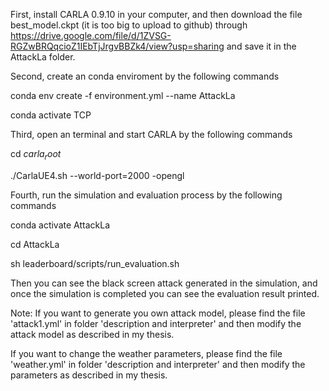 First, install CARLA 0.9.10 in your computer, and then download the file best_model.ckpt (it is too big to upload to github) through https://drive.google.com/file/d/1ZVSG-RGZwBRQqcioZ1IEbTjJrgvBBZk4/view?usp=sharing and save it in the AttackLa folder.

Second, create an conda enviroment by the following commands

conda env create -f environment.yml --name AttackLa

conda activate TCP

Third, open an terminal and start CARLA by the following commands

cd $carla_root$

./CarlaUE4.sh --world-port=2000 -opengl

Fourth, run the simulation and evaluation process by the following commands

conda activate AttackLa

cd AttackLa

sh leaderboard/scripts/run_evaluation.sh

Then you can see the black screen attack generated in the simulation, and once the simulation is completed you can see the evaluation result printed.

Note:
If you want to generate you own attack model, please find the file 'attack1.yml' in folder 'description and interpreter' and then modify the attack model as described in my thesis.

If you want to change the weather parameters, please find the file 'weather.yml' in folder 'description and interpreter' and then modify the parameters as described in my thesis.

